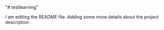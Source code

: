 "# testlearning" 

I am editing the README file. Adding some more details about the project description.
